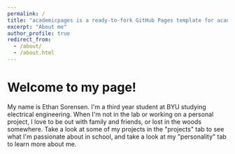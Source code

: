 ```yaml
---
permalink: /
title: "academicpages is a ready-to-fork GitHub Pages template for academic personal websites"
excerpt: "About me"
author_profile: true
redirect_from: 
  - /about/
  - /about.html
---
```

Welcome to my page!
======
My name is Ethan Sorensen. I'm a third year student at BYU studying electrical engineering. When I'm not in the lab or working on a personal project, I love to be out with family and friends, or lost in the woods somewhere. Take a look at some of my projects in the "projects" tab to see what I'm passionate about in school, and take a look at my "personality" tab to learn more about me.
